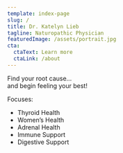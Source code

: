 ```yaml
---
template: index-page
slug: /
title: Dr. Katelyn Lieb
tagline: Naturopathic Physician
featuredImage: /assets/portrait.jpg
cta:
  ctaText: Learn more
  ctaLink: /about
---
```


Find your root cause...  
and begin feeling your best!

Focuses:
* Thyroid Health				
* Women’s Health		
* Adrenal Health
* Immune Support
* Digestive Support	

